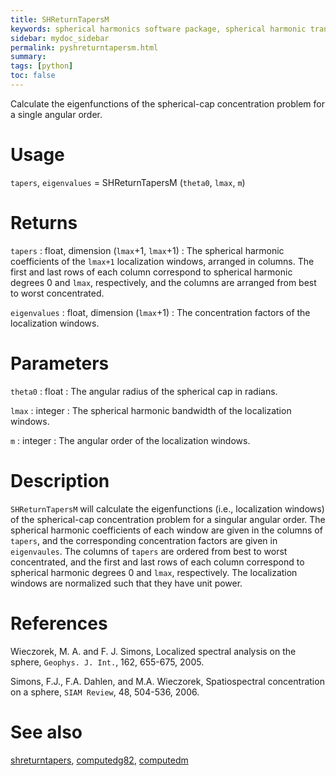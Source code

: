 ```yaml
---
title: SHReturnTapersM
keywords: spherical harmonics software package, spherical harmonic transform, legendre functions, multitaper spectral analysis, fortran, Python, gravity, magnetic field
sidebar: mydoc_sidebar
permalink: pyshreturntapersm.html
summary:
tags: [python]
toc: false
---
```


Calculate the eigenfunctions of the spherical-cap concentration problem for a single angular order.

# Usage

`tapers`, `eigenvalues` = SHReturnTapersM (`theta0`, `lmax`, `m`)

# Returns

`tapers` : float, dimension (`lmax`+1, `lmax`+1)
:   The spherical harmonic coefficients of the `lmax+1` localization windows, arranged in columns. The first and last rows of each column correspond to spherical harmonic degrees 0 and `lmax`, respectively, and the columns are arranged from best to worst concentrated. 

`eigenvalues` : float, dimension (`lmax`+1)
:   The concentration factors of the localization windows.

# Parameters

`theta0` : float
:   The angular radius of the spherical cap in radians.

`lmax` : integer
:   The spherical harmonic bandwidth of the localization windows.

`m` : integer
:   The angular order of the localization windows.

# Description

`SHReturnTapersM` will calculate the eigenfunctions (i.e., localization windows) of the spherical-cap concentration problem for a singular angular order. The spherical harmonic coefficients of each window are given in the columns of `tapers`, and the corresponding concentration factors are given in `eigenvaules`. The columns of `tapers` are ordered from best to worst concentrated, and the first and last rows of each column correspond to spherical harmonic degrees 0 and `lmax`, respectively. The localization windows are normalized such that they have unit power.

# References

Wieczorek, M. A. and F. J. Simons, Localized spectral analysis on the sphere, 
`Geophys. J. Int.`, 162, 655-675, 2005.

Simons, F.J., F.A. Dahlen, and M.A. Wieczorek, Spatiospectral concentration on a sphere, `SIAM Review`, 48, 504-536, 2006.

# See also

[shreturntapers](pyshreturntapers.html), [computedg82](pycomputedg82.html), [computedm](pycomputedm.html)
